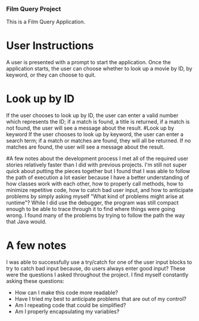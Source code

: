 ### Film Query Project
This is a Film Query Application.  
# User Instructions
A user is presented with a prompt to start the application.
Once the application starts, the user can choose whether to look up a movie by ID, by keyword,
or they can choose to quit.  
# Look up by ID
If the user chooses to look up by ID, the user can enter a valid
number which represents the ID; if a match is found, a title is returned, if a match is not found,
the user will see a message about the result.
#Look up by keyword
If the user chooses to look up by keyword, the user can enter a search term; if a match or
matches are found, they will all be returned.  If no matches are found, the user will see a
message about the result.

#A few notes about the development process
I met all of the required user stories relatively faster than I did with previous projects.
I'm still not super quick about putting the pieces together but I found that I was able to follow
the path of execution a lot easier because I have a better understanding of how classes work
with each other, how to properly call methods, how to minimize repetitive code, how to catch
bad user input, and how to anticipate problems by simply asking myself "What kind of problems might
arise at runtime"?  While I did use the debugger, the program was still compact enough to be able to
trace through it to find where things were going wrong.  I found many of the problems by trying to
follow the path the way that Java would.  

# A few notes
I was able to successfully use a try/catch for one of the user input blocks to try to catch bad input because,
do users always enter good input?  These were the questions I asked throughout the project.  I find
myself constantly asking these questions:
  - How can I make this code more readable?
  - Have I tried my best to anticipate problems that are out of my control?
  - Am I repeating code that could be simplified?
  - Am I properly encapsulating my variables?
